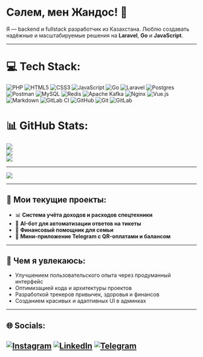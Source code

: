 # Сәлем, мен Жандос! 👋

Я — backend и fullstack разработчик из Казахстана. Люблю создавать надёжные и масштабируемые решения на **Laravel**, **Go** и **JavaScript**.

---



# 💻 Tech Stack:
![PHP](https://img.shields.io/badge/php-%23777BB4.svg?style=for-the-badge&logo=php&logoColor=white) ![HTML5](https://img.shields.io/badge/html5-%23E34F26.svg?style=for-the-badge&logo=html5&logoColor=white) ![CSS3](https://img.shields.io/badge/css3-%231572B6.svg?style=for-the-badge&logo=css3&logoColor=white) ![JavaScript](https://img.shields.io/badge/javascript-%23323330.svg?style=for-the-badge&logo=javascript&logoColor=%23F7DF1E) ![Go](https://img.shields.io/badge/go-%2300ADD8.svg?style=for-the-badge&logo=go&logoColor=white) ![Laravel](https://img.shields.io/badge/laravel-%23FF2D20.svg?style=for-the-badge&logo=laravel&logoColor=white) ![Postgres](https://img.shields.io/badge/postgres-%23316192.svg?style=for-the-badge&logo=postgresql&logoColor=white) ![Postman](https://img.shields.io/badge/Postman-FF6C37?style=for-the-badge&logo=postman&logoColor=white) ![MySQL](https://img.shields.io/badge/mysql-4479A1.svg?style=for-the-badge&logo=mysql&logoColor=white) ![Redis](https://img.shields.io/badge/redis-%23DD0031.svg?style=for-the-badge&logo=redis&logoColor=white) ![Apache Kafka](https://img.shields.io/badge/Apache%20Kafka-000?style=for-the-badge&logo=apachekafka) ![Nginx](https://img.shields.io/badge/nginx-%23009639.svg?style=for-the-badge&logo=nginx&logoColor=white) ![Vue.js](https://img.shields.io/badge/vue.js-%2335495e.svg?style=for-the-badge&logo=vuedotjs&logoColor=%234FC08D) ![Markdown](https://img.shields.io/badge/markdown-%23000000.svg?style=for-the-badge&logo=markdown&logoColor=white) ![GitLab CI](https://img.shields.io/badge/gitlab%20CI-%23181717.svg?style=for-the-badge&logo=gitlab&logoColor=white) ![GitHub](https://img.shields.io/badge/github-%23121011.svg?style=for-the-badge&logo=github&logoColor=white) ![Git](https://img.shields.io/badge/git-%23F05033.svg?style=for-the-badge&logo=git&logoColor=white) ![GitLab](https://img.shields.io/badge/gitlab-%23181717.svg?style=for-the-badge&logo=gitlab&logoColor=white)
# 📊 GitHub Stats:
![](https://github-readme-stats.vercel.app/api?username=zhandos717&theme=dark&hide_border=false&include_all_commits=false&count_private=false)<br/>
![](https://nirzak-streak-stats.vercel.app/?user=zhandos717&theme=dark&hide_border=false)<br/>
![](https://github-readme-stats.vercel.app/api/top-langs/?username=zhandos717&theme=dark&hide_border=false&include_all_commits=false&count_private=false&layout=compact)

---
[![](https://visitcount.itsvg.in/api?id=zhandos717&icon=0&color=0)](https://visitcount.itsvg.in)

<!-- Proudly created with GPRM ( https://gprm.itsvg.in ) -->
---

## 🚀 Мои текущие проекты:
- 📊 **Система учёта доходов и расходов спецтехники**
- 🤖 **AI-бот для автоматизации ответов на тикеты**
- 🏦 **Финансовый помощник для семьи**
- 📱 **Мини-приложение Telegram с QR-оплатами и балансом**

---

## 🧠 Чем я увлекаюсь:
- Улучшением пользовательского опыта через продуманный интерфейс
- Оптимизацией кода и архитектуры проектов
- Разработкой трекеров привычек, здоровья и финансов
- Созданием красивых и адаптивных UI в админках

---


## 🌐 Socials:
[![Instagram](https://img.shields.io/badge/Instagram-%23E4405F.svg?logo=Instagram&logoColor=white)](https://instagram.com/zhandos.zh.zh)
[![LinkedIn](https://img.shields.io/badge/LinkedIn-%230077B5.svg?logo=linkedin&logoColor=white)](https://linkedin.com/in/zhandos717)
[![Telegram](https://img.shields.io/badge/Telegram-2CA5E0?logo=telegram&logoColor=white)](https://t.me/zhandos717)
---
